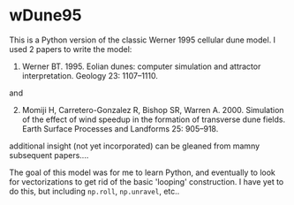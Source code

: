 # wDune95
This is a Python version of the classic Werner 1995 cellular dune model. I used 2 papers to write the model:

1) Werner BT. 1995. Eolian dunes: computer simulation and attractor interpretation. Geology 23: 1107–1110.

and

2) Momiji H, Carretero-Gonzalez R, Bishop SR, Warren A. 2000. Simulation of the effect of wind speedup in the formation of transverse dune
fields. Earth Surface Processes and Landforms 25: 905–918.

additional insight (not yet incorporated) can be gleaned from mamny subsequent papers....

The goal of this model was for me to learn Python, and eventually to look for vectorizations to get rid of the basic 'looping' construction.
I have yet to do this, but including `np.roll`, `np.unravel`, etc..

